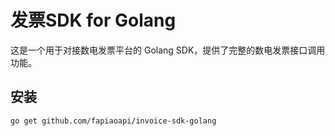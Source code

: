 # 发票SDK for Golang

这是一个用于对接数电发票平台的 Golang SDK，提供了完整的数电发票接口调用功能。

## 安装

```bash
go get github.com/fapiaoapi/invoice-sdk-golang
```